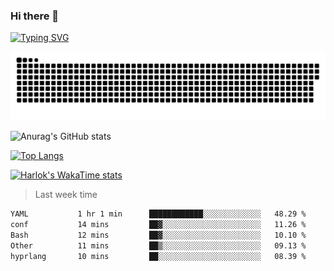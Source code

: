 ### Hi there 👋

<!--
**wray-le/wray-lee* is a ✨ _special_ ✨ repository because its `README.md` (this file) appears on your GitHub profile.

Here are some ideas to get you started:

- 🔭 I’m currently working on ...
- 🌱 I’m currently learning ...
- 👯 I’m looking to collaborate on ...
- 🤔 I’m looking for help with ...
- 💬 Ask me about ...
- 📫 How to reach me: ...
- 😄 Pronouns: ...
- ⚡ Fun fact: ...
-->
[![Typing SVG](https://readme-typing-svg.herokuapp.com?color=91BEF0&vCenter=true&lines=This+is+Wray's+profile;A+noob+developer)](https://git.io/typing-svg)

<p align="center"><a href=#><img src="image/contributions.svg"></a></p>  

![Anurag's GitHub stats](https://github-readme-stats.vercel.app/api?username=wray-lee&show_icons=true&theme=tokyonight)


[![Top Langs](https://github-readme-stats.vercel.app/api/top-langs/?username=wray-lee&exclude_repo=wray-lee.github.io,wray-lee&layout=donut)](https://github.com/anuraghazra/github-readme-stats)


[![Harlok's WakaTime stats](https://github-readme-stats.vercel.app/api/wakatime?username=wray)](https://github.com/anuraghazra/github-readme-stats)

> Last week time

<!--START_SECTION:waka-->

```txt
YAML           1 hr 1 min      ████████████░░░░░░░░░░░░░   48.29 %
conf           14 mins         ██▓░░░░░░░░░░░░░░░░░░░░░░   11.26 %
Bash           12 mins         ██▓░░░░░░░░░░░░░░░░░░░░░░   10.10 %
Other          11 mins         ██▒░░░░░░░░░░░░░░░░░░░░░░   09.13 %
hyprlang       10 mins         ██░░░░░░░░░░░░░░░░░░░░░░░   08.39 %
```

<!--END_SECTION:waka-->
